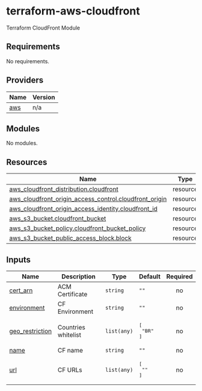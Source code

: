 # terraform-aws-cloudfront

Terraform CloudFront Module

## Requirements

No requirements.

## Providers

| Name | Version |
|------|---------|
| <a name="provider_aws"></a> [aws](#provider\_aws) | n/a |

## Modules

No modules.

## Resources

| Name | Type |
|------|------|
| [aws_cloudfront_distribution.cloudfront](https://registry.terraform.io/providers/hashicorp/aws/latest/docs/resources/cloudfront_distribution) | resource |
| [aws_cloudfront_origin_access_control.cloudfront_origin](https://registry.terraform.io/providers/hashicorp/aws/latest/docs/resources/cloudfront_origin_access_control) | resource |
| [aws_cloudfront_origin_access_identity.cloudfront_id](https://registry.terraform.io/providers/hashicorp/aws/latest/docs/resources/cloudfront_origin_access_identity) | resource |
| [aws_s3_bucket.cloudfront_bucket](https://registry.terraform.io/providers/hashicorp/aws/latest/docs/resources/s3_bucket) | resource |
| [aws_s3_bucket_policy.cloudfront_bucket_policy](https://registry.terraform.io/providers/hashicorp/aws/latest/docs/resources/s3_bucket_policy) | resource |
| [aws_s3_bucket_public_access_block.block](https://registry.terraform.io/providers/hashicorp/aws/latest/docs/resources/s3_bucket_public_access_block) | resource |

## Inputs

| Name | Description | Type | Default | Required |
|------|-------------|------|---------|:--------:|
| <a name="input_cert_arn"></a> [cert\_arn](#input\_cert\_arn) | ACM Certificate | `string` | `""` | no |
| <a name="input_environment"></a> [environment](#input\_environment) | CF Environment | `string` | `""` | no |
| <a name="input_geo_restriction"></a> [geo\_restriction](#input\_geo\_restriction) | Countries whitelist | `list(any)` | <pre>[<br>  "BR"<br>]</pre> | no |
| <a name="input_name"></a> [name](#input\_name) | CF name | `string` | `""` | no |
| <a name="input_url"></a> [url](#input\_url) | CF URLs | `list(any)` | <pre>[<br>  ""<br>]</pre> | no |